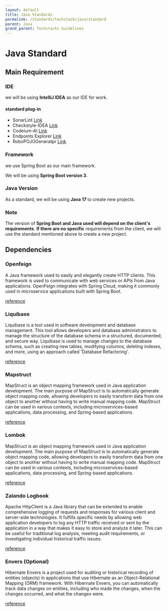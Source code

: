 ```yaml
---
layout: default
title: Java Standards
permalink: /standards/techstack/java/standard
parent: Java
grand_parent: Techstacks Guidelines
---
```


# Java Standard

## Main Requirement

### IDE
we will be using **IntelliJ IDEA** as our IDE for work.

#### standard plug-in
- SonarLint [Link](https://plugins.jetbrains.com/plugin/7973-sonarlint)
- Checkstyle-IDEA [Link](https://plugins.jetbrains.com/plugin/1065-checkstyle-idea)
- Codeium-AI [Link](https://plugins.jetbrains.com/plugin/20540-codeium-ai-autocomplete-and-chat-for-python-js-ts-java-go-)
- Endpoints Explorer [Link](https://plugins.jetbrains.com/plugin/17867-endpoints-explorer)
- RoboPOJOGeneratpr [Link](https://plugins.jetbrains.com/plugin/8634-robopojogenerator)

### Framework

we use Spring Boot as our main framework.

We will be using **Spring Boot version 3**.

### Java Version

As a standard, we will be using **Java 17** to create new projects.

### Note

The version of **Spring Boot and Java used will depend on the client's requirements**.
**If there are no specific** requirements from the client, we will use the standard mentioned above to create a new project.

## Dependencies
### Openfeign

A Java framework used to easily and elegantly create HTTP clients. This framework is used to communicate with web services or APIs from Java applications. OpenFeign integrates with Spring Cloud, making it commonly used in microservice applications built with Spring Boot.

[reference](https://spring.io/projects/spring-cloud-openfeign)

### Liquibase

Liquibase is a tool used in software development and database management. This tool allows developers and database administrators to manage the structure of the database schema in a structured, documented, and secure way. Liquibase is used to manage changes to the database schema, such as creating new tables, modifying columns, deleting indexes, and more, using an approach called 'Database Refactoring'.

[reference](https://www.baeldung.com/liquibase-refactor-schema-of-java-app)

### Mapstruct

MapStruct is an object mapping framework used in Java application development. The main purpose of MapStruct is to automatically generate object mapping code, allowing developers to easily transform data from one object to another without having to write manual mapping code. MapStruct can be used in various contexts, including microservices-based applications, data processing, and Spring-based applications.

[reference](https://mayankposts.medium.com/simplify-model-mapping-in-spring-boot-with-mapstruct-and-lombok-65d93b56a76b)

### Lombok

MapStruct is an object mapping framework used in Java application development. The main purpose of MapStruct is to automatically generate object mapping code, allowing developers to easily transform data from one object to another without having to write manual mapping code. MapStruct can be used in various contexts, including microservices-based applications, data processing, and Spring-based applications.

[reference](https://www.baeldung.com/intro-to-project-lombok)

### Zalando Logbook

Apache HttpClient is a Java library that can be extended to enable comprehensive logging of requests and responses for various client and server-side technologies. It fulfills specific needs by allowing web application developers to log any HTTP traffic received or sent by the application in a way that makes it easy to store and analyze it later. This can be useful for traditional log analysis, meeting audit requirements, or investigating individual historical traffic issues.

[reference](https://github.com/zalando/logbook)

### Envers (Optional)

Hibernate Envers is a project used for auditing or historical recording of entities (objects) in applications that use Hibernate as an Object-Relational Mapping (ORM) framework. With Hibernate Envers, you can automatically track data changes on entities, including who made the changes, when the changes occurred, and what the changes were.

[reference](https://www.baeldung.com/database-auditing-jpa)